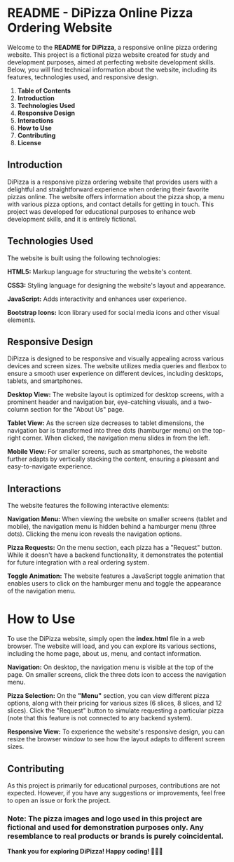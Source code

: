 # README - DiPizza Online Pizza Ordering Website
Welcome to the **README for DiPizza**, a responsive online pizza ordering website. This project is a fictional pizza website created for study and development purposes, aimed at perfecting website development skills. Below, you will find technical information about the website, including its features, technologies used, and responsive design.

1. **Table of Contents**
2. **Introduction**
3. **Technologies Used**
4. **Responsive Design**
5. **Interactions**
6. **How to Use**
7. **Contributing**
8. **License**

## Introduction
DiPizza is a responsive pizza ordering website that provides users with a delightful and straightforward experience when ordering their favorite pizzas online. The website offers information about the pizza shop, a menu with various pizza options, and contact details for getting in touch. This project was developed for educational purposes to enhance web development skills, and it is entirely fictional.

## Technologies Used
The website is built using the following technologies:

**HTML5:** Markup language for structuring the website's content.

**CSS3:** Styling language for designing the website's layout and appearance.

**JavaScript:** Adds interactivity and enhances user experience.

**Bootstrap Icons:** Icon library used for social media icons and other visual elements.

## Responsive Design
DiPizza is designed to be responsive and visually appealing across various devices and screen sizes. The website utilizes media queries and flexbox to ensure a smooth user experience on different devices, including desktops, tablets, and smartphones.

**Desktop View:** The website layout is optimized for desktop screens, with a prominent header and navigation bar, eye-catching visuals, and a two-column section for the "About Us" page.

**Tablet View:** As the screen size decreases to tablet dimensions, the navigation bar is transformed into three dots (hamburger menu) on the top-right corner. When clicked, the navigation menu slides in from the left.

**Mobile View:** For smaller screens, such as smartphones, the website further adapts by vertically stacking the content, ensuring a pleasant and easy-to-navigate experience.

## Interactions
The website features the following interactive elements:

**Navigation Menu:** When viewing the website on smaller screens (tablet and mobile), the navigation menu is hidden behind a hamburger menu (three dots). Clicking the menu icon reveals the navigation options.

**Pizza Requests:** On the menu section, each pizza has a "Request" button. While it doesn't have a backend functionality, it demonstrates the potential for future integration with a real ordering system.

**Toggle Animation:** The website features a JavaScript toggle animation that enables users to click on the hamburger menu and toggle the appearance of the navigation menu.

# How to Use
To use the DiPizza website, simply open the **index.html** file in a web browser. The website will load, and you can explore its various sections, including the home page, about us, menu, and contact information.

**Navigation:** On desktop, the navigation menu is visible at the top of the page. On smaller screens, click the three dots icon to access the navigation menu.

**Pizza Selection:** On the **"Menu"** section, you can view different pizza options, along with their pricing for various sizes (6 slices, 8 slices, and 12 slices). Click the "Request" button to simulate requesting a particular pizza (note that this feature is not connected to any backend system).

**Responsive View:** To experience the website's responsive design, you can resize the browser window to see how the layout adapts to different screen sizes.

## Contributing
As this project is primarily for educational purposes, contributions are not expected. However, if you have any suggestions or improvements, feel free to open an issue or fork the project.

### **Note:** The pizza images and logo used in this project are fictional and used for demonstration purposes only. Any resemblance to real products or brands is purely coincidental.

**Thank you for exploring DiPizza! Happy coding! 🍕🍕🍕**
